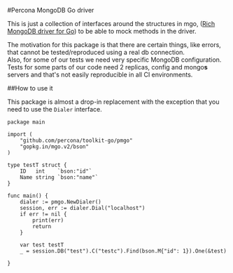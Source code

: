 #Percona MongoDB Go driver

This is just a collection of interfaces around the structures in mgo, ([Rich MongoDB driver for Go](https://labix.org/mgo)) to be able to mock methods in the driver.  

The motivation for this package is that there are certain things, like errors, that cannot be tested/reproduced using a real db connection.  
Also, for some of our tests we need very specific MongoDB configuration. Tests for some parts of our code need 2 replicas, config and mongo**s** servers and that's not easily reproducible in all CI environments.

##How to use it

This package is almost a drop-in replacement with the exception that you need to use the `Dialer` interface.

```
package main

import (
    "github.com/percona/toolkit-go/pmgo"
    "gopkg.in/mgo.v2/bson"
)

type testT struct {
    ID   int    `bson:"id"`
    Name string `bson:"name"`
}

func main() {
    dialer := pmgo.NewDialer()
    session, err := dialer.Dial("localhost")
    if err != nil {
        print(err)
        return
    }

    var test testT
    _ = session.DB("test").C("testc").Find(bson.M{"id": 1}).One(&test)

}
```

